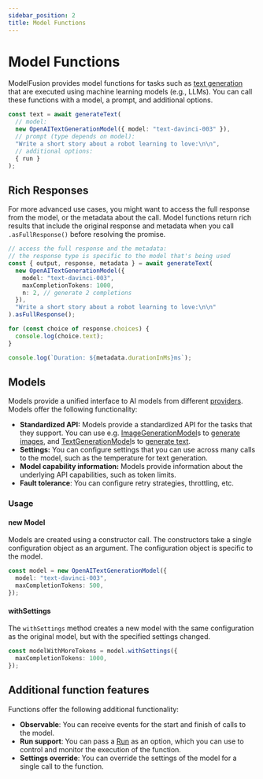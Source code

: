 ```yaml
---
sidebar_position: 2
title: Model Functions
---
```


# Model Functions

ModelFusion provides model functions for tasks such as [text generation](/guide/function/generate-text) that are executed using machine learning models (e.g., LLMs).
You can call these functions with a model, a prompt, and additional options.

```ts
const text = await generateText(
  // model:
  new OpenAITextGenerationModel({ model: "text-davinci-003" }),
  // prompt (type depends on model):
  "Write a short story about a robot learning to love:\n\n",
  // additional options:
  { run }
);
```

## Rich Responses

For more advanced use cases, you might want to access the full response from the model, or the metadata about the call.
Model functions return rich results that include the original response and metadata when you call `.asFullResponse()` before resolving the promise.

```ts
// access the full response and the metadata:
// the response type is specific to the model that's being used
const { output, response, metadata } = await generateText(
  new OpenAITextGenerationModel({
    model: "text-davinci-003",
    maxCompletionTokens: 1000,
    n: 2, // generate 2 completions
  }),
  "Write a short story about a robot learning to love:\n\n"
).asFullResponse();

for (const choice of response.choices) {
  console.log(choice.text);
}

console.log(`Duration: ${metadata.durationInMs}ms`);
```

## Models

Models provide a unified interface to AI models from different [providers](/integration/model-provider/). Models offer the following functionality:

- **Standardized API:** Models provide a standardized API for the tasks that they support. You can use e.g. [ImageGenerationModel](/api/interfaces/ImageGenerationModel)s to [generate images](/guide/function/generate-image), and [TextGenerationModel](/api/interfaces/TextGenerationModel)s to [generate text](/guide/function/generate-text).
- **Settings:** You can configure settings that you can use across many calls to the model, such as the temperature for text generation.
- **Model capability information:** Models provide information about the underlying API capabilities, such as token limits.
- **Fault tolerance**: You can configure retry strategies, throttling, etc.

### Usage

#### new Model

Models are created using a constructor call. The constructors take a single configuration object as an argument. The configuration object is specific to the model.

```ts
const model = new OpenAITextGenerationModel({
  model: "text-davinci-003",
  maxCompletionTokens: 500,
});
```

#### withSettings

The `withSettings` method creates a new model with the same configuration as the original model, but with the specified settings changed.

```ts
const modelWithMoreTokens = model.withSettings({
  maxCompletionTokens: 1000,
});
```

## Additional function features

Functions offer the following additional functionality:

- **Observable**: You can receive events for the start and finish of calls to the model.
- **Run support**: You can pass a [Run](/guide/util/run) as an option, which you can use to control and monitor the execution of the function.
- **Settings override**: You can override the settings of the model for a single call to the function.
